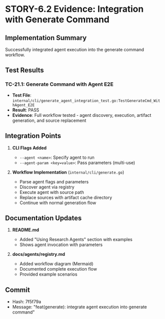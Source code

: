# STORY-6.2 Evidence: Integration with Generate Command

## Implementation Summary
Successfully integrated agent execution into the generate command workflow.

## Test Results

### TC-21.1: Generate Command with Agent E2E
- **Test File**: `internal/cli/generate_agent_integration_test.go:TestGenerateCmd_WithAgent_E2E`
- **Result**: PASS
- **Evidence**: Full workflow tested - agent discovery, execution, artifact generation, and source replacement

## Integration Points

1. **CLI Flags Added**
   - `--agent <name>`: Specify agent to run
   - `--agent-param <key=value>`: Pass parameters (multi-use)

2. **Workflow Implementation** (`internal/cli/generate.go`)
   - Parse agent flags and parameters
   - Discover agent via registry
   - Execute agent with source path
   - Replace sources with artifact cache directory
   - Continue with normal generation flow

## Documentation Updates

1. **README.md**
   - Added "Using Research Agents" section with examples
   - Shows agent invocation with parameters

2. **docs/agents/registry.md**
   - Added workflow diagram (Mermaid)
   - Documented complete execution flow
   - Provided example scenarios

## Commit
- Hash: 7f5f79a
- Message: "feat(generate): integrate agent execution into generate command"